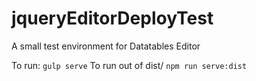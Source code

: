 # jqueryEditorDeployTest
A small test environment for Datatables Editor

To run: `gulp serve`
To run out of dist/ `npm run serve:dist`
